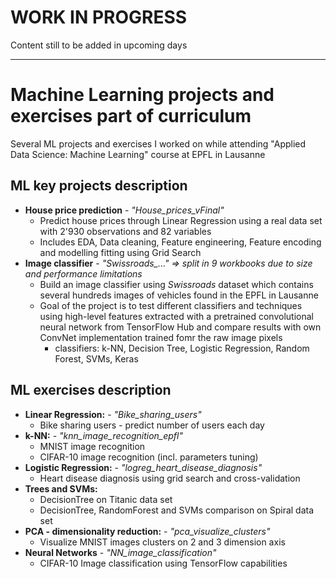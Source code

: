 # WORK IN PROGRESS
Content still to be added in upcoming days
***

# Machine Learning projects and exercises part of curriculum
Several ML projects and exercises I worked on while attending "Applied Data Science: Machine Learning" course at EPFL in Lausanne

## ML key projects description
* **House price prediction** - *"House_prices_vFinal"*
  * Predict house prices through Linear Regression using a real data set with 2'930 observations and 82 variables
  * Includes EDA, Data cleaning, Feature engineering, Feature encoding and modelling fitting using Grid Search
* **Image classifier** - *"Swissroads_..." => split in 9 workbooks due to size and performance limitations*
  * Build an image classifier using *Swissroads* dataset which contains several hundreds images of vehicles found in the EPFL in Lausanne
  * Goal of the project is to test different classifiers and techniques using high-level features extracted with a pretrained convolutional neural network from TensorFlow Hub and compare results with own ConvNet implementation trained fomr the raw image pixels
    * classifiers: k-NN, Decision Tree, Logistic Regression, Random Forest, SVMs, Keras


## ML exercises description
* **Linear Regression:** - *"Bike_sharing_users"*
  * Bike sharing users - predict number of users each day
* **k-NN:** - *"knn_image_recognition_epfl"*
  * MNIST image recognition
  * CIFAR-10 image recognition (incl. parameters tuning)
* **Logistic Regression:** - *"logreg_heart_disease_diagnosis"*
  * Heart disease diagnosis using grid search and cross-validation
* **Trees and SVMs:**
  * DecisionTree on Titanic data set
  * DecisionTree, RandomForest and SVMs comparison on Spiral data set
* **PCA - dimensionality reduction:** - *"pca_visualize_clusters"*
  * Visualize MNIST images clusters on 2 and 3 dimension axis
* **Neural Networks** - *"NN_image_classification"*
  * CIFAR-10 Image classification using TensorFlow capabilities
